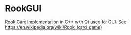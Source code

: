 # RookGUI
Rook Card Implementation in C++ with Qt used for GUI. See https://en.wikipedia.org/wiki/Rook_(card_game)
